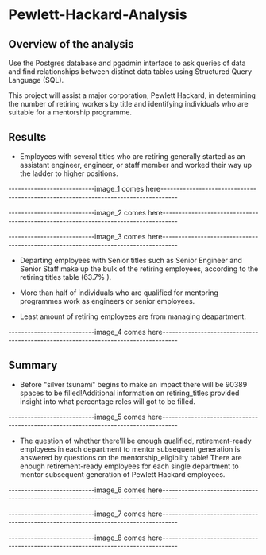 # Pewlett-Hackard-Analysis

## Overview of the analysis
Use the Postgres database and pgadmin interface to ask queries of data and find relationships between distinct data tables using Structured Query Language (SQL).

This project will assist a major corporation, Pewlett Hackard, in determining the number of retiring workers by title and identifying individuals who are suitable for a mentorship programme.

## Results
- Employees with several titles who are retiring generally started as an assistant engineer, engineer, or staff member and worked their way up the ladder to higher positions.

---------------------------image_1 comes here-----------------------------------------------------------------------------------


---------------------------image_2 comes here-----------------------------------------------------------------------------------


---------------------------image_3 comes here-----------------------------------------------------------------------------------

- Departing employees with Senior titles such as Senior Engineer and Senior Staff make up the bulk of the retiring employees, according to the retiring titles table (63.7% ).

- More than half of individuals who are qualified for mentoring programmes work as engineers or senior employees. 

- Least amount of retiring employees are from managing deapartment.


---------------------------image_4 comes here-----------------------------------------------------------------------------------


## Summary
- Before "silver tsunami" begins to make an impact there will be 90389 spaces to be filled!Additional information on retiring_titles provided insight into what percentage roles will got to be filled.


---------------------------image_5 comes here-----------------------------------------------------------------------------------

- The question of whether there'll be enough qualified, retirement-ready employees in each department to mentor subsequent generation is answered by questions on the mentorship_eligibilty table! There are enough retirement-ready employees for each single department to mentor subsequent generation of Pewlett Hackard employees.

---------------------------image_6 comes here-----------------------------------------------------------------------------------

---------------------------image_7 comes here-----------------------------------------------------------------------------------

---------------------------image_8 comes here-----------------------------------------------------------------------------------
